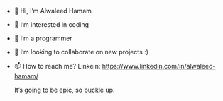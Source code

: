 - 👋 Hi, I’m Alwaleed Hamam
- 👀 I’m interested in coding
- 🌱 I’m a programmer
- 💞️ I’m looking to collaborate on new projects :)
- 📫 How to reach me? Linkein: https://www.linkedin.com/in/alwaleed-hamam/

  It’s going to be epic, so buckle up.

<!---
--->
